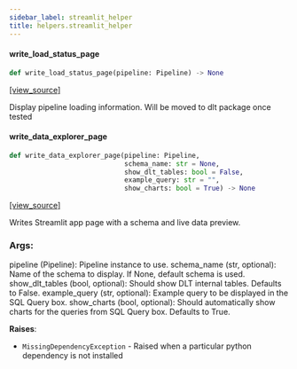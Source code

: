 ```yaml
---
sidebar_label: streamlit_helper
title: helpers.streamlit_helper
---
```


#### write\_load\_status\_page

```python
def write_load_status_page(pipeline: Pipeline) -> None
```

[[view_source]](https://github.com/dlt-hub/dlt/blob/30d0f64fb2cdbacc2e88fdb304371650f417e1f0/dlt/helpers/streamlit_helper.py#L96)

Display pipeline loading information. Will be moved to dlt package once tested

#### write\_data\_explorer\_page

```python
def write_data_explorer_page(pipeline: Pipeline,
                             schema_name: str = None,
                             show_dlt_tables: bool = False,
                             example_query: str = "",
                             show_charts: bool = True) -> None
```

[[view_source]](https://github.com/dlt-hub/dlt/blob/30d0f64fb2cdbacc2e88fdb304371650f417e1f0/dlt/helpers/streamlit_helper.py#L205)

Writes Streamlit app page with a schema and live data preview.

### Args:
pipeline (Pipeline): Pipeline instance to use.
schema_name (str, optional): Name of the schema to display. If None, default schema is used.
show_dlt_tables (bool, optional): Should show DLT internal tables. Defaults to False.
example_query (str, optional): Example query to be displayed in the SQL Query box.
show_charts (bool, optional): Should automatically show charts for the queries from SQL Query box. Defaults to True.

**Raises**:

- `MissingDependencyException` - Raised when a particular python dependency is not installed

